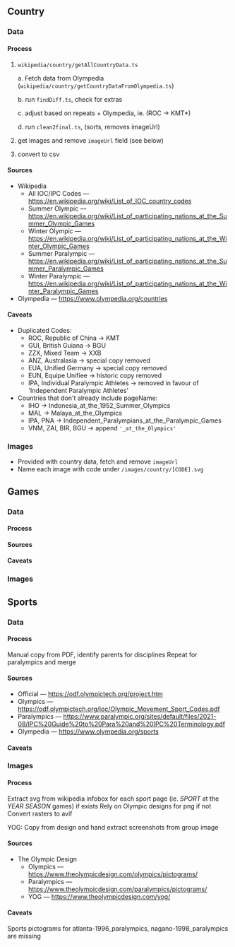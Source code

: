 ## Country

### Data

#### Process

1.  `wikipedia/country/getAllCountryData.ts`

    a. Fetch data from Olympedia (`wikipedia/country/getCountryDataFromOlympedia.ts`)

    b. run `findDiff.ts`, check for extras

    c. adjust based on repeats + Olympedia, ie. (ROC -> KMT\*)

    d. run `clean2final.ts`, (sorts, removes imageUrl)

2.  get images and remove `imageUrl` field (see below)
3.  convert to csv

#### Sources

- Wikipedia
  - All IOC/IPC Codes — https://en.wikipedia.org/wiki/List_of_IOC_country_codes
  - Summer Olympic — https://en.wikipedia.org/wiki/List_of_participating_nations_at_the_Summer_Olympic_Games
  - Winter Olympic — https://en.wikipedia.org/wiki/List_of_participating_nations_at_the_Winter_Olympic_Games
  - Summer Paralympic — https://en.wikipedia.org/wiki/List_of_participating_nations_at_the_Summer_Paralympic_Games
  - Winter Paralympic — https://en.wikipedia.org/wiki/List_of_participating_nations_at_the_Winter_Paralympic_Games
- Olympedia — https://www.olympedia.org/countries

#### Caveats

- Duplicated Codes:
  - ROC, Republic of China -> KMT
  - GUI, British Guiana -> BGU
  - ZZX, Mixed Team -> XXB
  - ANZ, Australasia -> special copy removed
  - EUA, Unified Germany -> special copy removed
  - EUN, Equipe Unifiee -> historic copy removed
  - IPA, Individual Paralympic Athletes -> removed in favour of 'Independent Paralympic Athletes'
- Countries that don't already include pageName:
  - IHO -> Indonesia_at_the_1952_Summer_Olympics
  - MAL -> Malaya_at_the_Olympics
  - IPA, PNA -> Independent_Paralympians_at_the_Paralympic_Games
  - VNM, ZAI, BIR, BGU -> append `'_at_the_Olympics'`

### Images

- Provided with country data, fetch and remove `imageUrl`
- Name each image with code under `/images/country/[CODE].svg`

## Games

### Data

#### Process

#### Sources

#### Caveats

### Images

## Sports

### Data

#### Process

Manual copy from PDF, identify parents for disciplines
Repeat for paralympics and merge

#### Sources

- Official — https://odf.olympictech.org/project.htm
- Olympics — https://odf.olympictech.org/ioc/Olympic_Movement_Sport_Codes.pdf
- Paralympics — https://www.paralympic.org/sites/default/files/2021-08/IPC%20Guide%20to%20Para%20and%20IPC%20Terminology.pdf
- Olympedia — https://www.olympedia.org/sports

#### Caveats

### Images

#### Process

Extract svg from wikipedia infobox for each sport page (ie. _SPORT_ at the _YEAR_ _SEASON_ games) if exists
Rely on Olympic designs for png if not
Convert rasters to avif

YOG: Copy from design and hand extract screenshots from group image

#### Sources

- The Olympic Design
  - Olympics — https://www.theolympicdesign.com/olympics/pictograms/
  - Paralympics — https://www.theolympicdesign.com/paralympics/pictograms/
  - YOG — https://www.theolympicdesign.com/yog/

#### Caveats

Sports pictograms for atlanta-1996_paralympics, nagano-1998_paralympics are missing
